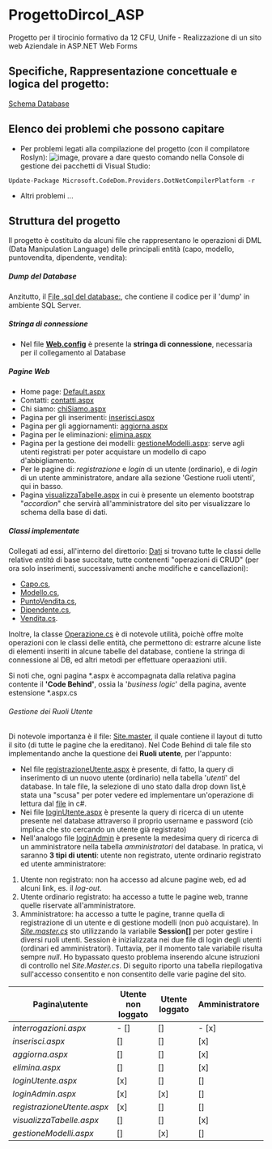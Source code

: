 # ProgettoDircol_ASP
Progetto per il tirocinio formativo da 12 CFU, Unife - Realizzazione di un sito web Aziendale in ASP.NET Web Forms

## Specifiche, Rappresentazione concettuale e logica del progetto: 
[Schema Database](https://app.diagrams.net/?mode=google&gfw=1#G1CpOvL8520L8bq4log0TpyE_K_N3e4UsV)

## Elenco dei problemi che possono capitare
* Per problemi legati alla compilazione del progetto (con il compilatore Roslyn):
![image](https://user-images.githubusercontent.com/74368037/147921679-688bb88c-c753-4b98-be14-e4a94448c819.png),
provare a dare questo comando nella Console di gestione dei pacchetti di Visual Studio:

`Update-Package Microsoft.CodeDom.Providers.DotNetCompilerPlatform -r`

* Altri problemi ...

## Struttura del progetto
Il progetto è costituito da alcuni file che rappresentano le operazioni di DML (Data Manipulation Language) delle principali entità (capo, modello, puntovendita, dipendente, vendita):

##### Dump del Database
Anzitutto, il [File .sql del database:](https://github.com/marcoBelt99/ProgettoDircol_ASP/tree/master/ProgettoDircol_ASP/dircol_SQLSERVER.sql), che contiene il codice per il 'dump' in ambiente SQL Server.

##### Stringa di connessione
* Nel file [**Web.config**](https://github.com/marcoBelt99/ProgettoDircol_ASP/blob/master/ProgettoDircol_ASP/Web.config) è presente la **stringa di connessione**, necessaria per il collegamento al Database

##### Pagine Web
* Home page: [Default.aspx](https://github.com/marcoBelt99/ProgettoDircol_ASP/tree/master/ProgettoDircol_ASP/Default.aspx)
* Contatti: [contatti.aspx](https://github.com/marcoBelt99/ProgettoDircol_ASP/tree/master/ProgettoDircol_ASP/contatti.aspx)
* Chi siamo: [chiSiamo.aspx](https://github.com/marcoBelt99/ProgettoDircol_ASP/tree/master/ProgettoDircol_ASP/chiSiamo.aspx)
* Pagina per gli inserimenti: [inserisci.aspx](https://github.com/marcoBelt99/ProgettoDircol_ASP/tree/master/ProgettoDircol_ASP/inserisci.aspx)
* Pagina per gli aggiornamenti: [aggiorna.aspx](https://github.com/marcoBelt99/ProgettoDircol_ASP/tree/master/ProgettoDircol_ASP/aggiorna.aspx)
* Pagina per le eliminazioni: [elimina.aspx](https://github.com/marcoBelt99/ProgettoDircol_ASP/tree/master/ProgettoDircol_ASP/aggiorna.aspx)
* Pagina per la gestione dei modelli: [gestioneModelli.aspx](https://github.com/marcoBelt99/ProgettoDircol_ASP/tree/master/ProgettoDircol_ASP/gestioneModelli.aspx): serve agli utenti registrati per poter acquistare un modello di capo d'abbigliamento.
* Per le pagine di: *registrazione* e *login* di un utente (ordinario), e di *login* di un utente amministratore, andare alla sezione 'Gestione ruoli utenti', qui in basso. 
* Pagina  [visualizzaTabelle.aspx](https://github.com/marcoBelt99/ProgettoDircol_ASP/blob/master/ProgettoDircol_ASP/visualizzaTabelle.aspx) in cui è presente un elemento bootstrap "*accordion*" che servirà all'amministratore del sito per visualizzare lo schema della base di dati.

##### Classi implementate
Collegati ad essi, all'interno del direttorio: [Dati](https://github.com/marcoBelt99/ProgettoDircol_ASP/tree/master/ProgettoDircol_ASP/Dati) si trovano tutte le classi delle relative *entità* di base succitate, tutte contenenti "operazioni di CRUD" (per ora solo inserimenti, successivamenti anche modifiche e cancellazioni):
* [Capo.cs](https://github.com/marcoBelt99/ProgettoDircol_ASP/tree/master/ProgettoDircol_ASP/Dati/Capo.cs), 
* [Modello.cs](https://github.com/marcoBelt99/ProgettoDircol_ASP/tree/master/ProgettoDircol_ASP/Dati/Modello.cs), 
* [PuntoVendita.cs](https://github.com/marcoBelt99/ProgettoDircol_ASP/tree/master/ProgettoDircol_ASP/Dati/PuntoVendita.cs),
* [Dipendente.cs](https://github.com/marcoBelt99/ProgettoDircol_ASP/tree/master/ProgettoDircol_ASP/Dati/Dipendente.cs), 
* [Vendita.cs](https://github.com/marcoBelt99/ProgettoDircol_ASP/tree/master/ProgettoDircol_ASP/Dati/Vendita.cs).

Inoltre, la classe [Operazione.cs](https://github.com/marcoBelt99/ProgettoDircol_ASP/tree/master/ProgettoDircol_ASP/Dati/Operazione.cs) è di notevole utilità, poichè offre molte operazioni con le classi delle entità, che permettono di: estrarre alcune liste di elementi inseriti in alcune tabelle del database, contiene la stringa di connessione al DB, ed altri metodi per effettuare operaazioni utili.

Si noti che, ogni pagina \*.aspx  è accompagnata dalla relativa pagina contente il **'Code Behind'**, ossia la '*business logic*' della pagina, avente estensione \*.aspx.cs

###### Gestione dei Ruoli Utente
Di notevole importanza è il file: [Site.master](https://github.com/marcoBelt99/ProgettoDircol_ASP/blob/master/ProgettoDircol_ASP/Site.master), il quale contiene il layout di tutto il sito (di tutte le pagine che la ereditano). Nel Code Behind di tale file sto implementando anche la questione dei **Ruoli utente**, per l'appunto:
* Nel file [registrazioneUtente.aspx](https://github.com/marcoBelt99/ProgettoDircol_ASP/blob/master/ProgettoDircol_ASP/registrazioneUtente.aspx) è presente, di fatto, la query di inserimento di un nuovo utente (ordinario) nella tabella '*utenti*' del database. In tale file, la selezione di uno stato dalla drop down list,è stata una "scusa" per poter vedere ed implementare un'operazione di lettura dal [file](https://github.com/marcoBelt99/ProgettoDircol_ASP/blob/master/ProgettoDircol_ASP/statiMembri.txt) in c#.
* Nei file [loginUtente.aspx](https://github.com/marcoBelt99/ProgettoDircol_ASP/blob/master/ProgettoDircol_ASP/loginUtente.aspx) è presente la query di ricerca di un utente presente nel database attraverso il proprio username e password (ciò implica che sto cercando un utente già registrato)
* Nell'analogo file [loginAdmin](https://github.com/marcoBelt99/ProgettoDircol_ASP/blob/master/ProgettoDircol_ASP/loginAdmin.aspx) è presente la medesima query di ricerca di un amministratore nella tabella *amministratori* del database.
In pratica, vi saranno **3 tipi di utenti**: utente non registrato, utente ordinario registrato ed utente amministratore:
1. Utente non registrato: non ha accesso ad alcune pagine web, ed ad alcuni link, es. il *log-out*.
2. Utente ordinario registrato: ha accesso a tutte le pagine web, tranne quelle riservate all'amministratore.
3. Amministratore: ha accesso a tutte le pagine, tranne quella di registrazione di un utente e di gestione modelli (non può acquistare).
In [*Site.master.cs*](https://github.com/marcoBelt99/ProgettoDircol_ASP/blob/master/ProgettoDircol_ASP/Site.Master.cs) sto utilizzando la variabile **Session[]** per poter gestire i diversi ruoli utenti. Session è inizializzata nei due file di login degli utenti (ordinari ed amministratori). Tuttavia, per il momento tale variabile risulta sempre *null*. Ho bypassato questo problema inserendo alcune istruzioni di controllo nel *Site.Master.cs*. Di seguito riporto una tabella riepilogativa sull'accesso consentito e non consentito delle varie pagine del sito.


| Pagina\utente     | Utente non loggato | Utente loggato | Amministratore |
| ---| --- | --- | --- |
| *interrogazioni.aspx* | - [] | [] | - [x] |
| *inserisci.aspx* | []  | [] | [x] |
| *aggiorna.aspx*  | [] | [] | [x]|
| *elimina.aspx*   | [] | [] | [x] |
| *loginUtente.aspx* | [x] | [] | [] |
| *loginAdmin.aspx* | [x] | [x] | [] |
| *registrazioneUtente.aspx* | [x] | [] | [] |
| *visualizzaTabelle.aspx* | [] | [] | [x] |
| *gestioneModelli.aspx* | [] | [x] | [] |
